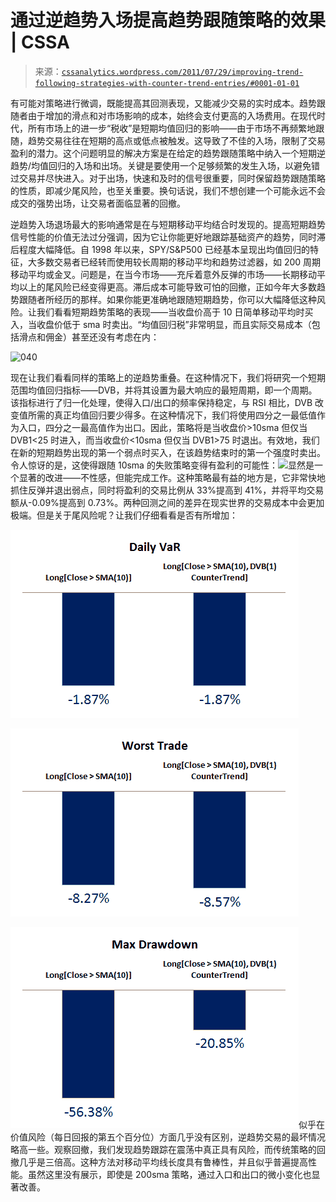 <!--yml

分类：未分类

日期：2024-05-12 18:09:09

-->

# 通过逆趋势入场提高趋势跟随策略的效果 | CSSA

> 来源：[`cssanalytics.wordpress.com/2011/07/29/improving-trend-following-strategies-with-counter-trend-entries/#0001-01-01`](https://cssanalytics.wordpress.com/2011/07/29/improving-trend-following-strategies-with-counter-trend-entries/#0001-01-01)

有可能对策略进行微调，既能提高其回测表现，又能减少交易的实时成本。趋势跟随者由于增加的滑点和对市场影响的成本，始终会支付更高的入场费用。在现代时代，所有市场上的进一步“税收”是短期均值回归的影响——由于市场不再频繁地跟随，趋势交易往往在短期的高点或低点被触发。这导致了不佳的入场，限制了交易盈利的潜力。这个问题明显的解决方案是在给定的趋势跟随策略中纳入一个短期逆趋势/均值回归的入场和出场。关键是要使用一个足够频繁的发生入场，以避免错过交易并尽快进入。对于出场，快速和及时的信号很重要，同时保留趋势跟随策略的性质，即减少尾风险，也至关重要。换句话说，我们不想创建一个可能永远不会成交的强势出场，让交易者面临显著的回撤。

逆趋势入场退场最大的影响通常是在与短期移动平均结合时发现的。提高短期趋势信号性能的价值无法过分强调，因为它让你能更好地跟踪基础资产的趋势，同时滞后程度大幅降低。自 1998 年以来，SPY/S&P500 已经基本呈现出均值回归的特征，大多数交易者已经转而使用较长周期的移动平均和趋势过滤器，如 200 周期移动平均或金叉。问题是，在当今市场——充斥着意外反弹的市场——长期移动平均以上的尾风险已经变得更高。滞后成本可能导致可怕的回撤，正如今年大多数趋势跟随者所经历的那样。如果你能更准确地跟随短期趋势，你可以大幅降低这种风险。让我们看看短期趋势策略的表现——当收盘价高于 10 日简单移动平均时买入，当收盘价低于 sma 时卖出。“均值回归税”非常明显，而且实际交易成本（包括滑点和佣金）甚至还没有考虑在内：

![040](https://cssanalytics.files.wordpress.com/2011/07/040.png)

现在让我们看看同样的策略上的逆趋势重叠。在这种情况下，我们将研究一个短期范围均值回归指标——DVB，并将其设置为最大响应的最短周期，即一个周期。该指标进行了归一化处理，使得入口/出口的频率保持稳定，与 RSI 相比，DVB 改变值所需的真正均值回归要少得多。在这种情况下，我们将使用四分之一最低值作为入口，四分之一最高值作为出口。因此，策略将是当收盘价>10sma 但仅当 DVB1<25 时进入，而当收盘价<10sma 但仅当 DVB1>75 时退出。有效地，我们在新的短期趋势出现的第一个弱点时买入，在该趋势结束时的第一个强度时卖出。令人惊讶的是，这使得跟随 10sma 的失败策略变得有盈利的可能性：![](https://cssanalytics.files.wordpress.com/2011/07/041.png)显然是一个显著的改进——不性感，但能完成工作。这种策略最有益的地方是，它非常快地抓住反弹并退出弱点，同时将盈利的交易比例从 33%提高到 41%，并将平均交易额从-0.09%提高到 0.73%。两种回测之间的差异在现实世界的交易成本中会更加极端。但是关于尾风险呢？让我们仔细看看是否有所增加：

![](img/8546ff3f7bbdf945173ee5c2ed6e769e.png "001")

![](img/19460facbe07dcfc15c9da79c426c1e0.png "002")

![](img/e5a34cf6535ba90c298efe851c770cfd.png "003")似乎在价值风险（每日回报的第五个百分位）方面几乎没有区别，逆趋势交易的最坏情况略高一些。观察回撤，我们发现趋势跟踪在震荡中真正具有风险，而传统策略的回撤几乎是三倍高。这种方法对移动平均线长度具有鲁棒性，并且似乎普遍提高性能。虽然这里没有展示，即使是 200sma 策略，通过入口和出口的微小变化也显著改善。
